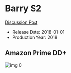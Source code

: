 # Barry S2

[Discussion Post](https://www.avsforum.com/threads/bass-eq-for-filtered-movies.2995212/post-59366890)

* Release Date: 2018-01-01
* Production Year: 2018

## Amazon Prime DD+

![img 0](https://i.imgur.com/MTX6Nsc.jpg)

